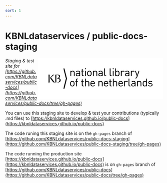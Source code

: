 ```yaml
---
sort: 1
---
```

# KBNLdataservices / public-docs-staging 

<img alt="KB logo" src="https://raw.githubusercontent.com/KBNLdataservices/public-docs/gh-pages/assets/images/KB_Nationale-Bibliotheek_Logo_RGB-Zwart-EN.jpg" width="400px" align="right"/>

*Staging & test site for [https://github.com/KBNLdataservices/public-docs](https://github.com/KBNLdataservices/public-docs/tree/gh-pages)* 

You can use this staging site to develop & test your contributions (typically .md files) to [https://kbnldataservices.github.io/public-docs](https://kbnldataservices.github.io/public-docs)

The code runing this staging site is on the ```gh-pages``` branch of [https://github.com/KBNLdataservices/public-docs-staging](https://github.com/KBNLdataservices/public-docs-staging/tree/gh-pages)

The code running the production site [https://kbnldataservices.github.io/public-docs](https://kbnldataservices.github.io/public-docs) is on ```gh-pages``` branch of [https://github.com/KBNLdataservices/public-docs](https://github.com/KBNLdataservices/public-docs/tree/gh-pages)

